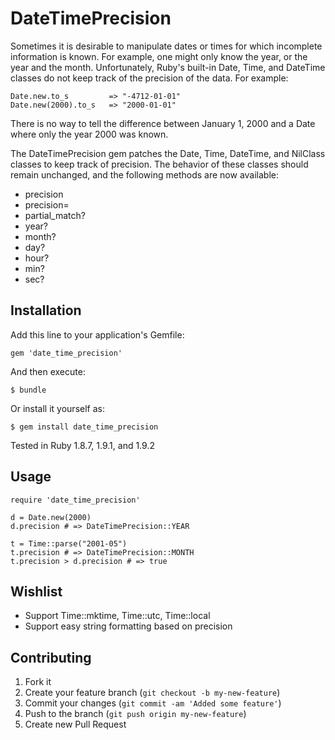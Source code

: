# DateTimePrecision

Sometimes it is desirable to manipulate dates or times for which incomplete information is known.
For example, one might only know the year, or the year and the month.
Unfortunately, Ruby's built-in Date, Time, and DateTime classes do not keep track of the precision of the data.
For example:

    Date.new.to_s         => "-4712-01-01"
    Date.new(2000).to_s   => "2000-01-01"

There is no way to tell the difference between January 1, 2000 and a Date where only the year 2000 was known.

The DateTimePrecision gem patches the Date, Time, DateTime, and NilClass classes to keep track of precision.
The behavior of these classes should remain unchanged, and the following methods are now available:

*    precision
*    precision=
*    partial_match?
*    year?
*    month?
*    day?
*    hour?
*    min?
*    sec?

## Installation

Add this line to your application's Gemfile:

    gem 'date_time_precision'

And then execute:

    $ bundle

Or install it yourself as:

    $ gem install date_time_precision

Tested in Ruby 1.8.7, 1.9.1, and 1.9.2
 
## Usage

    require 'date_time_precision'
    
    d = Date.new(2000)
    d.precision # => DateTimePrecision::YEAR
    
    t = Time::parse("2001-05")
    t.precision # => DateTimePrecision::MONTH
    t.precision > d.precision # => true

## Wishlist

*   Support Time::mktime, Time::utc, Time::local
*   Support easy string formatting based on precision

## Contributing

1. Fork it
2. Create your feature branch (`git checkout -b my-new-feature`)
3. Commit your changes (`git commit -am 'Added some feature'`)
4. Push to the branch (`git push origin my-new-feature`)
5. Create new Pull Request
